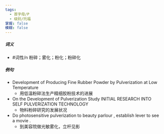 ```yaml
---
tags:
  - 首字母/P
  - 级别/托福
掌握: false
模糊: false
---
```

##### 词义
- #词性/n  粉碎；雾化；粉化；粉碎化
##### 例句
- Development of Producing Fine Rubber Powder by Pulverization at Low Temperature
	- 用低温粉碎法生产精细胶粉技术的进展
- On the Development of Pulverization Study INITIAL RESEARCH INTO SELF PULVERIZATION TECHNOLOGY
	- 物料粉碎研究的发展状况
- Do photosensitive pulverization to beauty parlour , establish lever to see a movie .
	- 到美容院做光敏雾化，立杆见影
